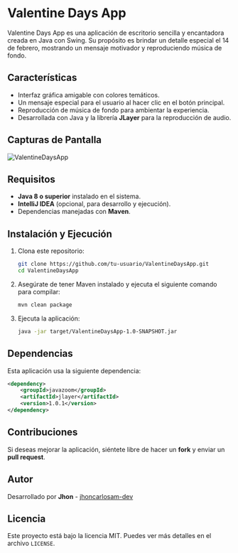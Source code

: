 # Valentine Days App

Valentine Days App es una aplicación de escritorio sencilla y encantadora creada en Java con Swing. Su propósito es brindar un detalle especial el 14 de febrero, mostrando un mensaje motivador y reproduciendo música de fondo.

## Características

- Interfaz gráfica amigable con colores temáticos.
- Un mensaje especial para el usuario al hacer clic en el botón principal.
- Reproducción de música de fondo para ambientar la experiencia.
- Desarrollada con Java y la librería **JLayer** para la reproducción de audio.

## Capturas de Pantalla
![ValentineDaysApp](https://github.com/user-attachments/assets/e5594490-1480-434d-a92b-9443b0abdf67)


## Requisitos

- **Java 8 o superior** instalado en el sistema.
- **IntelliJ IDEA** (opcional, para desarrollo y ejecución).
- Dependencias manejadas con **Maven**.

## Instalación y Ejecución

1. Clona este repositorio:
   ```sh
   git clone https://github.com/tu-usuario/ValentineDaysApp.git
   cd ValentineDaysApp
   ```

2. Asegúrate de tener Maven instalado y ejecuta el siguiente comando para compilar:
   ```sh
   mvn clean package
   ```

3. Ejecuta la aplicación:
   ```sh
   java -jar target/ValentineDaysApp-1.0-SNAPSHOT.jar
   ```

## Dependencias

Esta aplicación usa la siguiente dependencia:
```xml
<dependency>
    <groupId>javazoom</groupId>
    <artifactId>jlayer</artifactId>
    <version>1.0.1</version>
</dependency>
```

## Contribuciones

Si deseas mejorar la aplicación, siéntete libre de hacer un **fork** y enviar un **pull request**.

## Autor

Desarrollado por **Jhon** - [jhoncarlosam-dev](https://github.com/jhoncarlosam-dev)

## Licencia

Este proyecto está bajo la licencia MIT. Puedes ver más detalles en el archivo `LICENSE`.

